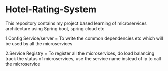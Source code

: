 # Hotel-Rating-System
This repository contains my project based learning of microservices architecture using Spring boot, spring cloud etc

1.Config Service/server = To write the common dependencies etc which will be used by all the microservices

2.Service Registry = To register all the microservices, do load balancing track the status of microservices, use the service name instead of ip to call the microservice
